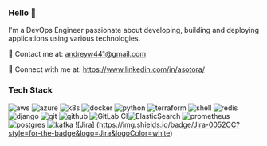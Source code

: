 ### Hello 👋

I'm a DevOps Engineer passionate about developing, building and deploying applications using various technologies. 

📝 Contact me at: andreyw441@gmail.com

📝 Connect with me at: https://www.linkedin.com/in/asotora/

### Tech Stack

![aws](https://img.shields.io/badge/AWS%20-%23FF9900.svg?&style=for-the-badge&logo=amazon-aws&logoColor=white) ![azure](https://img.shields.io/badge/Microsoft_Azure-0089D6?style=for-the-badge&logo=microsoft-azure&logoColor=white) ![k8s](https://img.shields.io/badge/kubernetes%20-%23326ce5.svg?&style=for-the-badge&logo=kubernetes&logoColor=white) ![docker](https://img.shields.io/badge/docker-%232496ED.svg?&style=for-the-badge&logo=docker&logoColor=white)  ![python](https://img.shields.io/badge/python%20-%2314354C.svg?&style=for-the-badge&logo=python&logoColor=white) ![terraform](https://img.shields.io/badge/terraform%20-%235835CC.svg?&style=for-the-badge&logo=terraform&logoColor=white) ![shell](https://img.shields.io/badge/Shell_Script-121011?style=for-the-badge&logo=gnu-bash&logoColor=white) ![redis](https://img.shields.io/badge/redis%20-%23CC0000.svg?&style=for-the-badge&logo=redis&logoColor=white)  ![django](https://img.shields.io/badge/django%20-%23092E20.svg?&style=for-the-badge&logo=django&logoColor=white) ![git](https://img.shields.io/badge/git%20-%23F05033.svg?&style=for-the-badge&logo=git&logoColor=white) ![github](https://img.shields.io/badge/github%20actions%20-%232671E5.svg?&style=for-the-badge&logo=github%20actions&logoColor=white) ![GitLab CI](https://img.shields.io/badge/gitlab%20ci-%23181717.svg?style=for-the-badge&logo=gitlab&logoColor=white)![ElasticSearch](https://img.shields.io/badge/-ElasticSearch-005571?style=for-the-badge&logo=elasticsearch)  ![prometheus](https://img.shields.io/badge/prometheus%20-%23E6522C.svg?&style=for-the-badge&logo=prometheus&logoColor=white) ![postgres](https://img.shields.io/badge/postgres-%23316192.svg?&style=for-the-badge&logo=postgresql&logoColor=white) ![kafka](https://img.shields.io/badge/kafka%20-%23000000.svg?&style=for-the-badge&logo=apache%20kafka&logoColor=white) ![Jira] (https://img.shields.io/badge/Jira-0052CC?style=for-the-badge&logo=Jira&logoColor=white)

